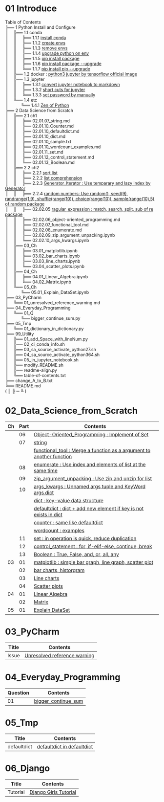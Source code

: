 # 01 Introduce
Table of Contents  
╠══ 1 Python Install and Configure  
║&ensp;&ensp;&nbsp;╠══ 1.1 conda  
║&ensp;&ensp;&nbsp;║&ensp;&ensp;&nbsp;╠══ 1.1.1 [install conda](01_Install_and_Use_python/01_conda/01_Install_anaconda.md)  
║&ensp;&ensp;&nbsp;║&ensp;&ensp;&nbsp;╠══ 1.1.2 [create envs](01_Install_and_Use_python/01_conda/02_conda_create_envs.md)  
║&ensp;&ensp;&nbsp;║&ensp;&ensp;&nbsp;╠══ 1.1.3 [remove envs](01_Install_and_Use_python/01_conda/03_conda_remove_envs.md)  
║&ensp;&ensp;&nbsp;║&ensp;&ensp;&nbsp;╠══ 1.1.4 [upgrade python on env](01_Install_and_Use_python/01_conda/04_coda_env_upgrade_python.md)  
║&ensp;&ensp;&nbsp;║&ensp;&ensp;&nbsp;╠══ 1.1.5 [pip install package](01_Install_and_Use_python/01_conda/05_pip_install_package.md)  
║&ensp;&ensp;&nbsp;║&ensp;&ensp;&nbsp;╠══ 1.1.6 [pip install package --upgrade](01_Install_and_Use_python/01_conda/06_pip_install_package_upgrade.md)  
║&ensp;&ensp;&nbsp;║&ensp;&ensp;&nbsp;╚══ 1.1.7 [pip install pip --upgrade](01_Install_and_Use_python/01_conda/07_pip_upgrade.md)  
║&ensp;&ensp;&nbsp;╠══ 1.2 docker : [python3 jupyter by tensorflow official image](01_Install_and_Use_python/02_docker/tensorflow_image.md)  
║&ensp;&ensp;&nbsp;╠══ 1.3 jupyter  
║&ensp;&ensp;&nbsp;║&ensp;&ensp;&nbsp;╠══ 1.3.1 [convert jupyter notebook to markdown](01_Install_and_Use_python/03_jupyter/01_convert_jupyter_notebook_to_markdown.md)  
║&ensp;&ensp;&nbsp;║&ensp;&ensp;&nbsp;╠══ 1.3.2 [short cuts for jupyter](01_Install_and_Use_python/03_jupyter/02_Jupyter_notebook_shortcuts.md)  
║&ensp;&ensp;&nbsp;║&ensp;&ensp;&nbsp;╚══ 1.3.3 [set password by manually](01_Install_and_Use_python/03_jupyter/03_jupyter_notebook_passwd.md)  
║&ensp;&ensp;&nbsp;╚══ 1.4 etc  
║&ensp;&ensp;&ensp;&ensp;&ensp;&ensp;╚══ 1.4.1 [Zen of Python](01_Install_and_Use_python/04_etc/02_Zen_of_Python_English_Korean.md)  
╠══ 2 Data Science from Scratch  
║&ensp;&ensp;&nbsp;╠══ 2.1 ch1  
║&ensp;&ensp;&nbsp;║&ensp;&ensp;&nbsp;╠══ 02.01.07_string.md  
║&ensp;&ensp;&nbsp;║&ensp;&ensp;&nbsp;╠══ 02.01.10_Counter.md  
║&ensp;&ensp;&nbsp;║&ensp;&ensp;&nbsp;╠══ 02.01.10_defaultdict.md  
║&ensp;&ensp;&nbsp;║&ensp;&ensp;&nbsp;╠══ 02.01.10_dict.md  
║&ensp;&ensp;&nbsp;║&ensp;&ensp;&nbsp;╠══ 02.01.10_sample.txt  
║&ensp;&ensp;&nbsp;║&ensp;&ensp;&nbsp;╠══ 02.01.10_wordcount_examples.md  
║&ensp;&ensp;&nbsp;║&ensp;&ensp;&nbsp;╠══ 02.01.11_set.md  
║&ensp;&ensp;&nbsp;║&ensp;&ensp;&nbsp;╠══ 02.01.12_control_statement.md  
║&ensp;&ensp;&nbsp;║&ensp;&ensp;&nbsp;╚══ 02.01.13_Boolean.md  
║&ensp;&ensp;&nbsp;╠══ 2.2 ch2  
║&ensp;&ensp;&nbsp;║&ensp;&ensp;&nbsp;╠══ 2.2.1 [sort list](02_Data_Science_from_Scratch/02_Ch/02.02.01_sort.md)  
║&ensp;&ensp;&nbsp;║&ensp;&ensp;&nbsp;╠══ 2.2.2 [list comprehension](02_Data_Science_from_Scratch/02_Ch/02.02.02_list_comprehension.md)  
║&ensp;&ensp;&nbsp;║&ensp;&ensp;&nbsp;╠══ 2.2.3 [Generator_Iterator : Use temparary and lazy index by Generator](02_Data_Science_from_Scratch/02_Ch/02.02.03_Generator_Iterator.md)  
║&ensp;&ensp;&nbsp;║&ensp;&ensp;&nbsp;╠══ 2.2.4 [random numbers: Use random(), seed(9), randrange(1,9), shuffle(range(10)), choice(range(10)), sample(range(10),5) of random package](02_Data_Science_from_Scratch/02_Ch/02.02.04_random_numbers.md)  
║&ensp;&ensp;&nbsp;║&ensp;&ensp;&nbsp;╠══ 02.02.05 [ragular_expression : match, search, split, sub of re package](02_Data_Science_from_Scratch/02_Ch/02.02.05_regular_expression.md)  
║&ensp;&ensp;&nbsp;║&ensp;&ensp;&nbsp;╠══ 02.02.06_object-oriented_programming.md  
║&ensp;&ensp;&nbsp;║&ensp;&ensp;&nbsp;╠══ 02.02.07_functional_tool.md  
║&ensp;&ensp;&nbsp;║&ensp;&ensp;&nbsp;╠══ 02.02.08_enumerate.md  
║&ensp;&ensp;&nbsp;║&ensp;&ensp;&nbsp;╠══ 02.02.09_zip_argument_unpacking.ipynb  
║&ensp;&ensp;&nbsp;║&ensp;&ensp;&nbsp;╚══ 02.02.10_args_kwargs.ipynb  
║&ensp;&ensp;&nbsp;╠══ 03_Ch  
║&ensp;&ensp;&nbsp;║&ensp;&ensp;&nbsp;╠══ 03.01_matplotlib.ipynb  
║&ensp;&ensp;&nbsp;║&ensp;&ensp;&nbsp;╠══ 03.02_bar_charts.ipynb  
║&ensp;&ensp;&nbsp;║&ensp;&ensp;&nbsp;╠══ 03.03_line_charts.ipynb  
║&ensp;&ensp;&nbsp;║&ensp;&ensp;&nbsp;╚══ 03.04_scatter_plots.ipynb  
║&ensp;&ensp;&nbsp;╠══ 04_Ch  
║&ensp;&ensp;&nbsp;║&ensp;&ensp;&nbsp;╠══ 04.01_Linear_Algebra.ipynb  
║&ensp;&ensp;&nbsp;║&ensp;&ensp;&nbsp;╚══ 04.02_Matrix.ipynb  
║&ensp;&ensp;&nbsp;╚══ 05_Ch  
║&ensp;&ensp;&ensp;&ensp;&ensp;&ensp;╚══ 05.01_Explain_DataSet.ipynb  
╠══ 03_PyCharm  
║&ensp;&ensp;&nbsp;╚══ 01_unresolved_reference_warning.md  
╠══ 04_Everyday_Programming  
║&ensp;&ensp;&nbsp;╚══ 01_Q  
║&ensp;&ensp;&ensp;&ensp;&ensp;&ensp;╚══ bigger_continue_sum.py  
╠══ 05_Tmp  
║&ensp;&ensp;&nbsp;╚══ 01_dictionary_in_dictionary.py  
╠══ 99_Utility  
║&ensp;&ensp;&nbsp;╠══ 01_add_Space_with_lineNum.py  
║&ensp;&ensp;&nbsp;╠══ 02_ci_conda_info.sh  
║&ensp;&ensp;&nbsp;╠══ 03_sa_source_activate_python27.sh  
║&ensp;&ensp;&nbsp;╠══ 04_sa_source_activate_python364.sh  
║&ensp;&ensp;&nbsp;╠══ 05_jn_jupyter_notebook.sh  
║&ensp;&ensp;&nbsp;╠══ modify_README.sh  
║&ensp;&ensp;&nbsp;╠══ readme-align.py  
║&ensp;&ensp;&nbsp;╚══ table-of-contents.txt  
╠══ change_A_to_B.txt  
╚══ README.md  
( ║ ╠ ═ ╚ )  

# 02_Data_Science_from_Scratch
| Ch | Part | Contents                                                                                                                                                                                      |
|----|------|-----------------------------------------------------------------------------------------------------------------------------------------------------------------------------------------------|
|    | 06   | [Object-Oriented_Programming : Implement of Set](02_Data_Science_from_Scratch/02_Ch/02.02.06_object-oriented_programming.md)                                                                  |
|    | 07   | [string](02_Data_Science_from_Scratch/02_Ch/02.01.07_string.md)                                                                                                                               |
|    |      | [functional_tool : Merge a function as a argument to another function](02_Data_Science_from_Scratch/02_Ch/02.02.07_functional_tool.md)                                                        |
|    | 08   | [enumerate : Use index and elements of list at the same time](02_Data_Science_from_Scratch/02_Ch/02.02.08_enumerate.md)                                                                       |
|    | 09   | [zip_argument_unpacking : Use zip and unzip for list](02_Data_Science_from_Scratch/02_Ch/02.02.09_zip_argument_unpacking.ipynb)                                                               |
|    | 10   | [args_kwargs : Unnamed args tuple and KeyWord args dict](02_Data_Science_from_Scratch/02_Ch/02.02.10_args_kwargs.ipynb)                                                                       |
|    |      | [dict : key-value data structure](02_Data_Science_from_Scratch/02_Ch/02.01.10_dict.md)                                                                                                        |
|    |      | [defaultdict : dict + add new element if key is not exists in dict](02_Data_Science_from_Scratch/02_Ch/02.01.10_defaultdict.md)                                                               |
|    |      | [counter : same like defaultdict](02_Data_Science_from_Scratch/02_Ch/02.01.10_Counter.md)                                                                                                     |
|    |      | [wordcount : examples](02_Data_Science_from_Scratch/02_Ch/02.01.10_wordcount_examples.md)                                                                                                     |
|    | 11   | [set : in operation is quick, reduce duplication](02_Data_Science_from_Scratch/02_Ch/02.01.11_set.md)                                                                                         |
|    | 12   | [control_statement : for, if-elif-else, continue, break](02_Data_Science_from_Scratch/02_Ch/02.01.12_control_statement.md)                                                                    |
|    | 13   | [Boolean : True, False, and, or, all, any](02_Data_Science_from_Scratch/02_Ch/02.01.13_Boolean.md)                                                                                            |
| 03 | 01   | [matplotlib : simple bar graph, line graph, scatter plot](02_Data_Science_from_Scratch/03_Ch/03.01_matplotlib.ipynb)                                                                          |
|    | 02   | [bar charts, historgram](02_Data_Science_from_Scratch/03_Ch/03.02_bar_charts.ipynb)                                                                                                           |
|    | 03   | [Line charts](02_Data_Science_from_Scratch/03_Ch/03.03_line_charts.ipynb)                                                                                                                     |
|    | 04   | [Scatter plots](02_Data_Science_from_Scratch/03_Ch/03.04_scatter_plots.ipynb)                                                                                                                 |
| 04 | 01   | [Linear Algebra](02_Data_Science_from_Scratch/04_Ch/04.01_Linear_Algebra.ipynb)                                                                                                               |
|    | 02   | [Matrix](02_Data_Science_from_Scratch/04_Ch/04.02_Matrix.ipynb)                                                                                                                               |
| 05 | 01   | [Explain DataSet](02_Data_Science_from_Scratch/05_Ch/05.01_Explain_DataSet.ipynb)                                                                                                             |

# 03_PyCharm
| Title | Contents                                                                      |
|-------|-------------------------------------------------------------------------------|
| Issue | [Unresolved reference warning](03_PyCharm/01_unresolved_reference_warning.md) |

# 04_Everyday_Programming
| Question | Contents                                                                   |
|----------|----------------------------------------------------------------------------|
| 01       | [bigger_continue_sum](04_Everyday_Programming/01_Q/bigger_continue_sum.py) |

# 05_Tmp
| Title       | Contents                                                            |
|-------------|---------------------------------------------------------------------|
| defaultdict | [defaultdict in defaultdict](05_Tmp/01_dictionary_in_dictionary.py) |

# 06_Django
| Title    | Contents                                                                      |
|----------|-------------------------------------------------------------------------------|
| Tutorial | [Django Girls Tutorial](06_Django/01_Django_Girls_Tutorial/memo.md)           |

